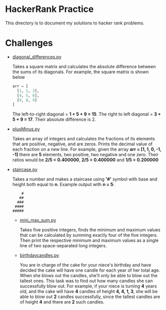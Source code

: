 # HackerRank Practice

This directory is to document my solutions to hacker rank problems.


# Challenges

* [diagonal_differences.py](https://github.com/Danielo814/HackerRank/blob/master/diagonal_differences.py)

    Takes a square matrix and calculates the absolute difference between the sums of its diagonals.
    For example, the square matrix  is shown below
    ```python
    arr = [
      [1, 2, 3],
      [4, 5, 6],
      [9, 8, 9]
    [
     ```
    The left-to-right diagonal = **1 + 5 + 9 = 15**. The right to left diagonal = **3 + 5 + 9 = 17**. Their absolute difference is 2.


* [plusMinus.py](https://github.com/Danielo814/HackerRank/blob/master/plusMinus.py)

  Takes an array of integers and calculates the fractions of its elements that are positive, negative, and are zeros. Prints the decimal value of each fraction on a new line.
  For example, given the array **arr = [1, 1, 0, -1, -1]**  there are **5**  elements, two positive, two negative and one zero. Their ratios would be **2/5 = 0.400000**, **2/5 = 0.400000**  and **1/5 = 0.200000**


* [staircase.py](https://github.com/Danielo814/HackerRank/blob/master/staircase.py)

  Takes a number and makes a staircase using **'#'** symbol with base and height both equal to **n**. Example output with **n = 5**:

  ```
      #
     ##
    ###
   ####
  #####
  ```

  
  * [mini_max_sum.py](https://github.com/Danielo814/HackerRank/blob/master/mini_max_sum.py)

    Takes five positive integers, finds the minimum and maximum values that can be calculated by summing exactly four of the five integers. Then print the respective minimum and maximum values as a single line of two space-separated long integers.

  
  *  [birthdaycandles.py](https://github.com/Danielo814/HackerRank/blob/master/birthdaycandles.py)

     You are in charge of the cake for your niece's birthday and have decided the cake will have one candle for each year of her total age. When she blows out the candles, she’ll only be able to blow out the tallest ones. This task was to find out how many candles she can successfully blow out.
     For example, if your niece is turning **4** years old, and the cake will have **4** candles of height **4, 4, 1, 3**, she will be able to blow out **2** candles successfully, since the tallest candles are of height **4** and there are **2** such candles.
